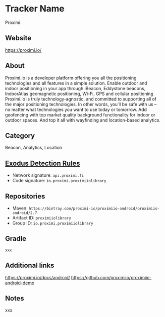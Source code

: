 # Tracker Name
Proximi

## Website
https://proximi.io/

## About
Proximi.io is a developer platform offering you all the positioning technologies and all features in a simple solution. Enable outdoor and indoor positioning in your app through iBeacon, Eddystone beacons, IndoorAtlas geomagnetic positioning, Wi-Fi, GPS and cellular positioning. Proximi.io is truly technology-agnostic, and committed to supporting all of the major positioning technologies. In other words, you’ll be safe with us – no matter what technologies you want to use today or tomorrow. Add geofencing with top market quality background functionality for indoor or outdoor spaces. And top it all with wayfinding and location-based analytics.

## Category
Beacon, Analytics, Location

## [Exodus Detection Rules](https://exodus-privacy.eu.org)
*   Network signature: `api.proximi.fi`
*   Code signature: `io.proximi.proximiiolibrary`

## Repositories
*   Maven: `https://bintray.com/proximi-io/proximiio-android/proximiio-android/2.7`
*   Artifact ID: `proximiiolibrary`
*   Group ID: `io.proximi.proximiiolibrary`

## Gradle
`xxx`

## Additional links
https://proximi.io/docs/android/ https://github.com/proximiio/proximiio-android-demo

## Notes
xxx
